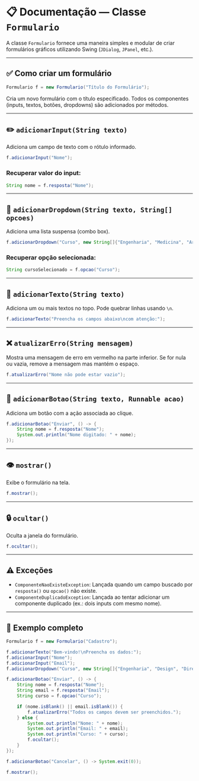 # 📋 Documentação — Classe `Formulario`

A classe `Formulario` fornece uma maneira simples e modular de criar formulários gráficos utilizando Swing (`JDialog`, `JPanel`, etc.).

---

## ✅ Como criar um formulário

```java
Formulario f = new Formulario("Título do Formulário");
```

Cria um novo formulário com o título especificado. Todos os componentes (inputs, textos, botões, dropdowns) são adicionados por métodos.

---

## ✏️ `adicionarInput(String texto)`

Adiciona um campo de texto com o rótulo informado.

```java
f.adicionarInput("Nome");
```

### Recuperar valor do input:

```java
String nome = f.resposta("Nome");
```

---

## 🔽 `adicionarDropdown(String texto, String[] opcoes)`

Adiciona uma lista suspensa (combo box).

```java
f.adicionarDropdown("Curso", new String[]{"Engenharia", "Medicina", "Arquitetura"});
```

### Recuperar opção selecionada:

```java
String cursoSelecionado = f.opcao("Curso");
```

---

## 📝 `adicionarTexto(String texto)`

Adiciona um ou mais textos no topo. Pode quebrar linhas usando `\n`.

```java
f.adicionarTexto("Preencha os campos abaixo\ncom atenção:");
```

---

## ❌ `atualizarErro(String mensagem)`

Mostra uma mensagem de erro em vermelho na parte inferior. Se for nula ou vazia, remove a mensagem mas mantém o espaço.

```java
f.atualizarErro("Nome não pode estar vazio");
```

---

## 🧩 `adicionarBotao(String texto, Runnable acao)`

Adiciona um botão com a ação associada ao clique.

```java
f.adicionarBotao("Enviar", () -> {
    String nome = f.resposta("Nome");
    System.out.println("Nome digitado: " + nome);
});
```

---

## 👁️ `mostrar()`

Exibe o formulário na tela.

```java
f.mostrar();
```

---

## 🔒 `ocultar()`

Oculta a janela do formulário.

```java
f.ocultar();
```

---

## ⚠️ Exceções

- `ComponenteNaoExisteException`: Lançada quando um campo buscado por `resposta()` ou `opcao()` não existe.
- `ComponenteDuplicadoException`: Lançada ao tentar adicionar um componente duplicado (ex.: dois inputs com mesmo nome).

---

## 📌 Exemplo completo

```java
Formulario f = new Formulario("Cadastro");

f.adicionarTexto("Bem-vindo!\nPreencha os dados:");
f.adicionarInput("Nome");
f.adicionarInput("Email");
f.adicionarDropdown("Curso", new String[]{"Engenharia", "Design", "Direito"});

f.adicionarBotao("Enviar", () -> {
    String nome = f.resposta("Nome");
    String email = f.resposta("Email");
    String curso = f.opcao("Curso");

    if (nome.isBlank() || email.isBlank()) {
        f.atualizarErro("Todos os campos devem ser preenchidos.");
    } else {
        System.out.println("Nome: " + nome);
        System.out.println("Email: " + email);
        System.out.println("Curso: " + curso);
        f.ocultar();
    }
});

f.adicionarBotao("Cancelar", () -> System.exit(0));

f.mostrar();
```
